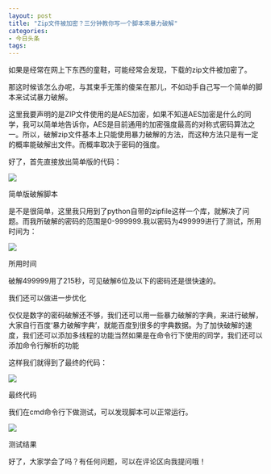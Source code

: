 ```yaml
---
layout: post
title: "Zip文件被加密？三分钟教你写一个脚本来暴力破解"
categories:
- 今日头条
tags:
---
```

如果是经常在网上下东西的童鞋，可能经常会发现，下载的zip文件被加密了。

那这时候该怎么办呢，与其束手无策的傻呆在那儿，不如动手自己写一个简单的脚本来试试暴力破解。

这里我要声明的是ZIP文件使用的是AES加密，如果不知道AES加密是什么的同学，我可以简单地告诉你，AES是目前通用的加密强度最高的对称式密码算法之一。所以，破解zip文件基本上只能使用暴力破解的方法，而这种方法只是有一定的概率能破解出文件。而概率取决于密码的强度。

好了，首先直接放出简单版的代码：

![](http://p1.pstatp.com/large/16340002f5a6f334f5da)

简单版破解脚本

是不是很简单，这里我只用到了python自带的zipfile这样一个库，就解决了问题。而我所破解的密码的范围是0-999999.我以密码为499999进行了测试，所用时间为：

![](http://p3.pstatp.com/large/162f000628c7e75500e5)

所用时间

破解499999用了215秒，可见破解6位及以下的密码还是很快速的。

我们还可以做进一步优化

仅仅是数字的密码破解还不够，我们还可以用一些暴力破解的字典，来进行破解，大家自行百度‘暴力破解字典’，就能百度到很多的字典数据。为了加快破解的速度，我们还可以添加多线程的功能当然如果是在命令行下使用的同学，我们还可以添加命令行解析的功能

这样我们就得到了最终的代码：

![](http://p2.pstatp.com/large/163200033012caabf354)

最终代码

我们在cmd命令行下做测试，可以发现脚本可以正常运行。

![](http://p3.pstatp.com/large/162f000631319b7392c2)

测试结果

好了，大家学会了吗？有任何问题，可以在评论区向我提问哦！